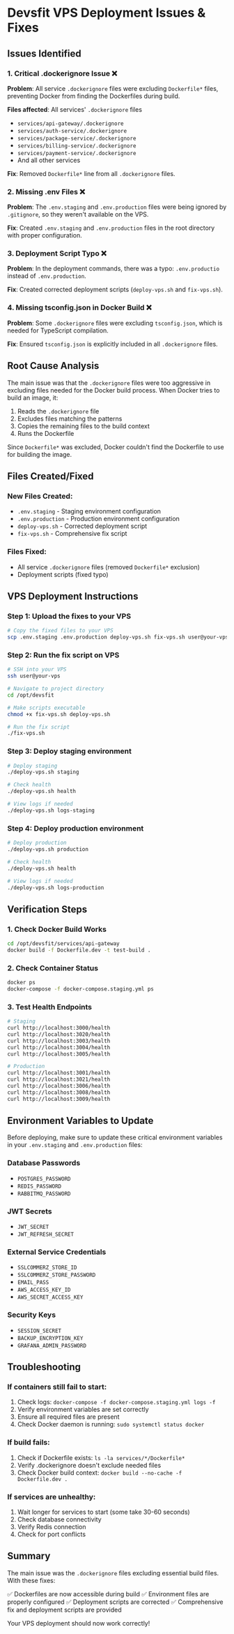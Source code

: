 # Devsfit VPS Deployment Issues & Fixes

## Issues Identified

### 1. Critical .dockerignore Issue ❌
**Problem**: All service `.dockerignore` files were excluding `Dockerfile*` files, preventing Docker from finding the Dockerfiles during build.

**Files affected**: All services' `.dockerignore` files
- `services/api-gateway/.dockerignore`
- `services/auth-service/.dockerignore`
- `services/package-service/.dockerignore`
- `services/billing-service/.dockerignore`
- `services/payment-service/.dockerignore`
- And all other services

**Fix**: Removed `Dockerfile*` line from all `.dockerignore` files.

### 2. Missing .env Files ❌
**Problem**: The `.env.staging` and `.env.production` files were being ignored by `.gitignore`, so they weren't available on the VPS.

**Fix**: Created `.env.staging` and `.env.production` files in the root directory with proper configuration.

### 3. Deployment Script Typo ❌
**Problem**: In the deployment commands, there was a typo: `.env.productio` instead of `.env.production`.

**Fix**: Created corrected deployment scripts (`deploy-vps.sh` and `fix-vps.sh`).

### 4. Missing tsconfig.json in Docker Build ❌
**Problem**: Some `.dockerignore` files were excluding `tsconfig.json`, which is needed for TypeScript compilation.

**Fix**: Ensured `tsconfig.json` is explicitly included in all `.dockerignore` files.

## Root Cause Analysis

The main issue was that the `.dockerignore` files were too aggressive in excluding files needed for the Docker build process. When Docker tries to build an image, it:

1. Reads the `.dockerignore` file
2. Excludes files matching the patterns
3. Copies the remaining files to the build context
4. Runs the Dockerfile

Since `Dockerfile*` was excluded, Docker couldn't find the Dockerfile to use for building the image.

## Files Created/Fixed

### New Files Created:
- `.env.staging` - Staging environment configuration
- `.env.production` - Production environment configuration  
- `deploy-vps.sh` - Corrected deployment script
- `fix-vps.sh` - Comprehensive fix script

### Files Fixed:
- All service `.dockerignore` files (removed `Dockerfile*` exclusion)
- Deployment scripts (fixed typo)

## VPS Deployment Instructions

### Step 1: Upload the fixes to your VPS
```bash
# Copy the fixed files to your VPS
scp .env.staging .env.production deploy-vps.sh fix-vps.sh user@your-vps:/opt/devsfit/
```

### Step 2: Run the fix script on VPS
```bash
# SSH into your VPS
ssh user@your-vps

# Navigate to project directory
cd /opt/devsfit

# Make scripts executable
chmod +x fix-vps.sh deploy-vps.sh

# Run the fix script
./fix-vps.sh
```

### Step 3: Deploy staging environment
```bash
# Deploy staging
./deploy-vps.sh staging

# Check health
./deploy-vps.sh health

# View logs if needed
./deploy-vps.sh logs-staging
```

### Step 4: Deploy production environment
```bash
# Deploy production
./deploy-vps.sh production

# Check health
./deploy-vps.sh health

# View logs if needed
./deploy-vps.sh logs-production
```

## Verification Steps

### 1. Check Docker Build Works
```bash
cd /opt/devsfit/services/api-gateway
docker build -f Dockerfile.dev -t test-build .
```

### 2. Check Container Status
```bash
docker ps
docker-compose -f docker-compose.staging.yml ps
```

### 3. Test Health Endpoints
```bash
# Staging
curl http://localhost:3000/health
curl http://localhost:3020/health
curl http://localhost:3003/health
curl http://localhost:3004/health
curl http://localhost:3005/health

# Production
curl http://localhost:3001/health
curl http://localhost:3021/health
curl http://localhost:3006/health
curl http://localhost:3008/health
curl http://localhost:3009/health
```

## Environment Variables to Update

Before deploying, make sure to update these critical environment variables in your `.env.staging` and `.env.production` files:

### Database Passwords
- `POSTGRES_PASSWORD`
- `REDIS_PASSWORD`
- `RABBITMQ_PASSWORD`

### JWT Secrets
- `JWT_SECRET`
- `JWT_REFRESH_SECRET`

### External Service Credentials
- `SSLCOMMERZ_STORE_ID`
- `SSLCOMMERZ_STORE_PASSWORD`
- `EMAIL_PASS`
- `AWS_ACCESS_KEY_ID`
- `AWS_SECRET_ACCESS_KEY`

### Security Keys
- `SESSION_SECRET`
- `BACKUP_ENCRYPTION_KEY`
- `GRAFANA_ADMIN_PASSWORD`

## Troubleshooting

### If containers still fail to start:
1. Check logs: `docker-compose -f docker-compose.staging.yml logs -f`
2. Verify environment variables are set correctly
3. Ensure all required files are present
4. Check Docker daemon is running: `sudo systemctl status docker`

### If build fails:
1. Check if Dockerfile exists: `ls -la services/*/Dockerfile*`
2. Verify .dockerignore doesn't exclude needed files
3. Check Docker build context: `docker build --no-cache -f Dockerfile.dev .`

### If services are unhealthy:
1. Wait longer for services to start (some take 30-60 seconds)
2. Check database connectivity
3. Verify Redis connection
4. Check for port conflicts

## Summary

The main issue was the `.dockerignore` files excluding essential build files. With these fixes:

✅ Dockerfiles are now accessible during build
✅ Environment files are properly configured
✅ Deployment scripts are corrected
✅ Comprehensive fix and deployment scripts are provided

Your VPS deployment should now work correctly!
